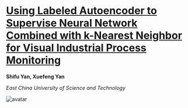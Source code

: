 # [Using Labeled Autoencoder to Supervise Neural Network Combined with k-Nearest Neighbor for Visual Industrial Process Monitoring](https://pubs.acs.org/doi/10.1021/acs.iecr.9b01325)

**Shifu Yan, Xuefeng Yan**

*East China University of Science and Technology*

![avatar](/home/picture/1.png)
